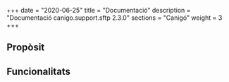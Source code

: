 +++
date        = "2020-06-25"
title       = "Documentació"
description = "Documentació canigo.support.sftp 2.3.0"
sections    = "Canigó"
weight      = 3
+++

## Propòsit



## Funcionalitats
